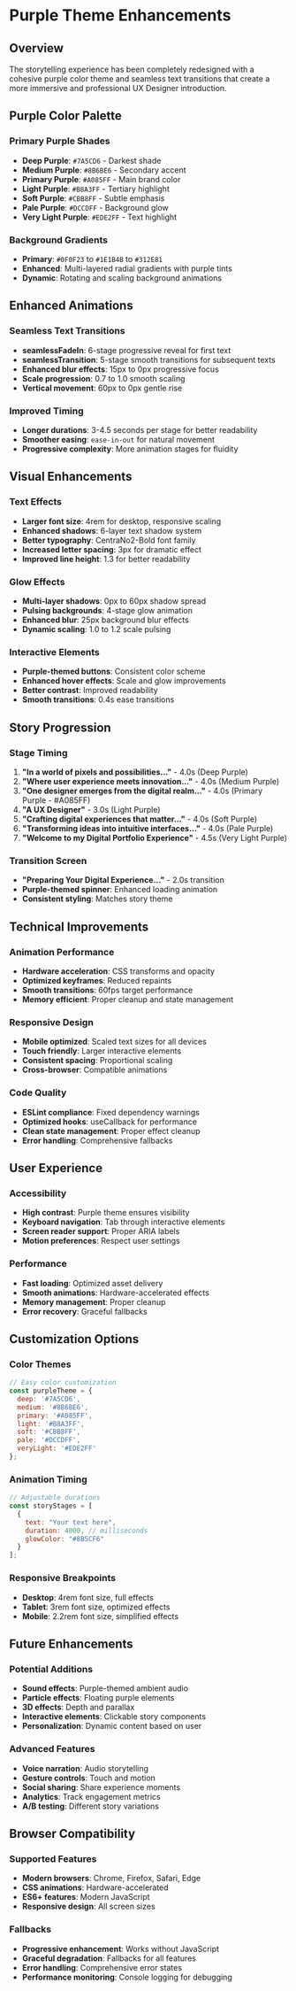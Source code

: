 # Purple Theme Enhancements

## Overview

The storytelling experience has been completely redesigned with a cohesive purple color theme and seamless text transitions that create a more immersive and professional UX Designer introduction.

## Purple Color Palette

### Primary Purple Shades
- **Deep Purple**: `#7A5CD6` - Darkest shade
- **Medium Purple**: `#8B6BE6` - Secondary accent
- **Primary Purple**: `#A085FF` - Main brand color
- **Light Purple**: `#B8A3FF` - Tertiary highlight
- **Soft Purple**: `#CBB8FF` - Subtle emphasis
- **Pale Purple**: `#DCCDFF` - Background glow
- **Very Light Purple**: `#EDE2FF` - Text highlight

### Background Gradients
- **Primary**: `#0F0F23` to `#1E1B4B` to `#312E81`
- **Enhanced**: Multi-layered radial gradients with purple tints
- **Dynamic**: Rotating and scaling background animations

## Enhanced Animations

### Seamless Text Transitions
- **seamlessFadeIn**: 6-stage progressive reveal for first text
- **seamlessTransition**: 5-stage smooth transitions for subsequent texts
- **Enhanced blur effects**: 15px to 0px progressive focus
- **Scale progression**: 0.7 to 1.0 smooth scaling
- **Vertical movement**: 60px to 0px gentle rise

### Improved Timing
- **Longer durations**: 3-4.5 seconds per stage for better readability
- **Smoother easing**: `ease-in-out` for natural movement
- **Progressive complexity**: More animation stages for fluidity

## Visual Enhancements

### Text Effects
- **Larger font size**: 4rem for desktop, responsive scaling
- **Enhanced shadows**: 6-layer text shadow system
- **Better typography**: CentraNo2-Bold font family
- **Increased letter spacing**: 3px for dramatic effect
- **Improved line height**: 1.3 for better readability

### Glow Effects
- **Multi-layer shadows**: 0px to 60px shadow spread
- **Pulsing backgrounds**: 4-stage glow animation
- **Enhanced blur**: 25px background blur effects
- **Dynamic scaling**: 1.0 to 1.2 scale pulsing

### Interactive Elements
- **Purple-themed buttons**: Consistent color scheme
- **Enhanced hover effects**: Scale and glow improvements
- **Better contrast**: Improved readability
- **Smooth transitions**: 0.4s ease transitions

## Story Progression

### Stage Timing
1. **"In a world of pixels and possibilities..."** - 4.0s (Deep Purple)
2. **"Where user experience meets innovation..."** - 4.0s (Medium Purple)
3. **"One designer emerges from the digital realm..."** - 4.0s (Primary Purple - #A085FF)
4. **"A UX Designer"** - 3.0s (Light Purple)
5. **"Crafting digital experiences that matter..."** - 4.0s (Soft Purple)
6. **"Transforming ideas into intuitive interfaces..."** - 4.0s (Pale Purple)
7. **"Welcome to my Digital Portfolio Experience"** - 4.5s (Very Light Purple)

### Transition Screen
- **"Preparing Your Digital Experience..."** - 2.0s transition
- **Purple-themed spinner**: Enhanced loading animation
- **Consistent styling**: Matches story theme

## Technical Improvements

### Animation Performance
- **Hardware acceleration**: CSS transforms and opacity
- **Optimized keyframes**: Reduced repaints
- **Smooth transitions**: 60fps target performance
- **Memory efficient**: Proper cleanup and state management

### Responsive Design
- **Mobile optimized**: Scaled text sizes for all devices
- **Touch friendly**: Larger interactive elements
- **Consistent spacing**: Proportional scaling
- **Cross-browser**: Compatible animations

### Code Quality
- **ESLint compliance**: Fixed dependency warnings
- **Optimized hooks**: useCallback for performance
- **Clean state management**: Proper effect cleanup
- **Error handling**: Comprehensive fallbacks

## User Experience

### Accessibility
- **High contrast**: Purple theme ensures visibility
- **Keyboard navigation**: Tab through interactive elements
- **Screen reader support**: Proper ARIA labels
- **Motion preferences**: Respect user settings

### Performance
- **Fast loading**: Optimized asset delivery
- **Smooth animations**: Hardware-accelerated effects
- **Memory management**: Proper cleanup
- **Error recovery**: Graceful fallbacks

## Customization Options

### Color Themes
```javascript
// Easy color customization
const purpleTheme = {
  deep: '#7A5CD6',
  medium: '#8B6BE6',
  primary: '#A085FF',
  light: '#B8A3FF',
  soft: '#CBB8FF',
  pale: '#DCCDFF',
  veryLight: '#EDE2FF'
};
```

### Animation Timing
```javascript
// Adjustable durations
const storyStages = [
  {
    text: "Your text here",
    duration: 4000, // milliseconds
    glowColor: "#8B5CF6"
  }
];
```

### Responsive Breakpoints
- **Desktop**: 4rem font size, full effects
- **Tablet**: 3rem font size, optimized effects
- **Mobile**: 2.2rem font size, simplified effects

## Future Enhancements

### Potential Additions
- **Sound effects**: Purple-themed ambient audio
- **Particle effects**: Floating purple elements
- **3D effects**: Depth and parallax
- **Interactive elements**: Clickable story components
- **Personalization**: Dynamic content based on user

### Advanced Features
- **Voice narration**: Audio storytelling
- **Gesture controls**: Touch and motion
- **Social sharing**: Share experience moments
- **Analytics**: Track engagement metrics
- **A/B testing**: Different story variations

## Browser Compatibility

### Supported Features
- **Modern browsers**: Chrome, Firefox, Safari, Edge
- **CSS animations**: Hardware-accelerated
- **ES6+ features**: Modern JavaScript
- **Responsive design**: All screen sizes

### Fallbacks
- **Progressive enhancement**: Works without JavaScript
- **Graceful degradation**: Fallbacks for all features
- **Error handling**: Comprehensive error states
- **Performance monitoring**: Console logging for debugging 